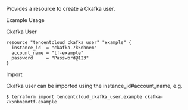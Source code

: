Provides a resource to create a Ckafka user.

Example Usage

Ckafka User

```hcl
resource "tencentcloud_ckafka_user" "example" {
  instance_id  = "ckafka-7k5nbnem"
  account_name = "tf-example"
  password     = "Password@123"
}
```

Import

Ckafka user can be imported using the instance_id#account_name, e.g.

```
$ terraform import tencentcloud_ckafka_user.example ckafka-7k5nbnem#tf-example
```
